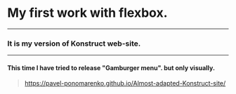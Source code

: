 # My first work with flexbox.
---
### It is my version of Konstruct web-site.
---
#### This time I have tried to release "Gamburger menu". but only visually.

> https://pavel-ponomarenko.github.io/Almost-adapted-Konstruct-site/
